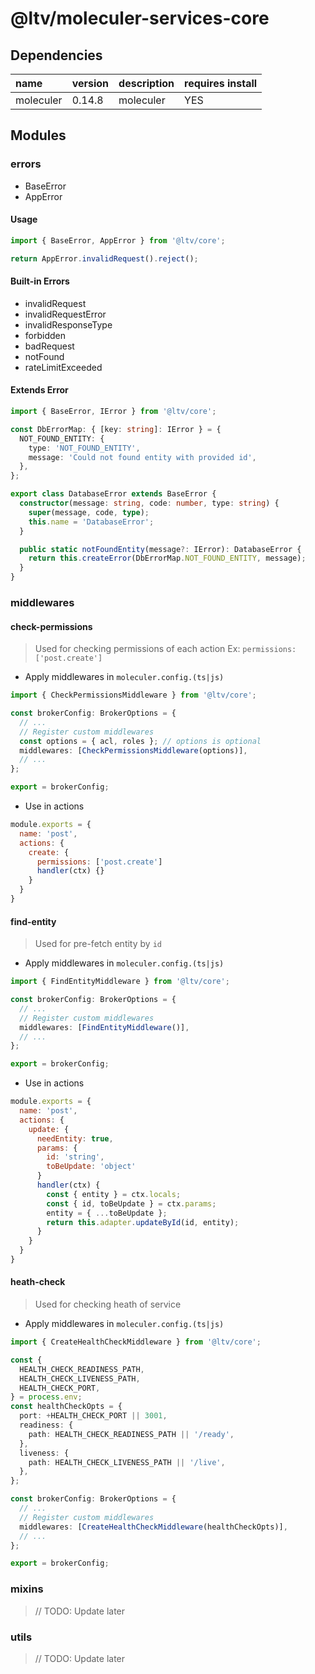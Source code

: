 # @ltv/moleculer-services-core

## Dependencies

| name      | version | description | requires install |
| :-------- | :------ | :---------- | :--------------- |
| moleculer | 0.14.8  | moleculer   | YES              |

## Modules

### errors

- BaseError
- AppError

#### Usage

```ts
import { BaseError, AppError } from '@ltv/core';

return AppError.invalidRequest().reject();
```

#### Built-in Errors

- invalidRequest
- invalidRequestError
- invalidResponseType
- forbidden
- badRequest
- notFound
- rateLimitExceeded

#### Extends Error

```ts
import { BaseError, IError } from '@ltv/core';

const DbErrorMap: { [key: string]: IError } = {
  NOT_FOUND_ENTITY: {
    type: 'NOT_FOUND_ENTITY',
    message: 'Could not found entity with provided id',
  },
};

export class DatabaseError extends BaseError {
  constructor(message: string, code: number, type: string) {
    super(message, code, type);
    this.name = 'DatabaseError';
  }

  public static notFoundEntity(message?: IError): DatabaseError {
    return this.createError(DbErrorMap.NOT_FOUND_ENTITY, message);
  }
}
```

### middlewares

#### check-permissions

> Used for checking permissions of each action Ex: `permissions: ['post.create']`

- Apply middlewares in `moleculer.config.(ts|js)`

```ts
import { CheckPermissionsMiddleware } from '@ltv/core';

const brokerConfig: BrokerOptions = {
  // ...
  // Register custom middlewares
  const options = { acl, roles }; // options is optional
  middlewares: [CheckPermissionsMiddleware(options)],
  // ...
};

export = brokerConfig;
```

- Use in actions

```javascript
module.exports = {
  name: 'post',
  actions: {
    create: {
      permissions: ['post.create']
      handler(ctx) {}
    }
  }
}
```

#### find-entity

> Used for pre-fetch entity by `id`

- Apply middlewares in `moleculer.config.(ts|js)`

```ts
import { FindEntityMiddleware } from '@ltv/core';

const brokerConfig: BrokerOptions = {
  // ...
  // Register custom middlewares
  middlewares: [FindEntityMiddleware()],
  // ...
};

export = brokerConfig;
```

- Use in actions

```javascript
module.exports = {
  name: 'post',
  actions: {
    update: {
      needEntity: true,
      params: {
        id: 'string',
        toBeUpdate: 'object'
      }
      handler(ctx) {
        const { entity } = ctx.locals;
        const { id, toBeUpdate } = ctx.params;
        entity = { ...toBeUpdate };
        return this.adapter.updateById(id, entity);
      }
    }
  }
}
```

#### heath-check

> Used for checking heath of service

- Apply middlewares in `moleculer.config.(ts|js)`

```ts
import { CreateHealthCheckMiddleware } from '@ltv/core';

const {
  HEALTH_CHECK_READINESS_PATH,
  HEALTH_CHECK_LIVENESS_PATH,
  HEALTH_CHECK_PORT,
} = process.env;
const healthCheckOpts = {
  port: +HEALTH_CHECK_PORT || 3001,
  readiness: {
    path: HEALTH_CHECK_READINESS_PATH || '/ready',
  },
  liveness: {
    path: HEALTH_CHECK_LIVENESS_PATH || '/live',
  },
};

const brokerConfig: BrokerOptions = {
  // ...
  // Register custom middlewares
  middlewares: [CreateHealthCheckMiddleware(healthCheckOpts)],
  // ...
};

export = brokerConfig;
```

### mixins

> // TODO: Update later

### utils

> // TODO: Update later
